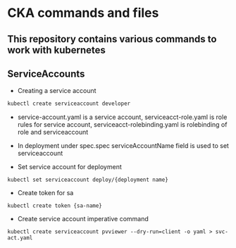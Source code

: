 # CKA commands and files

## This repository contains various commands to work with kubernetes

## ServiceAccounts

- Creating a service account
```sh
kubectl create serviceaccount developer
```

- service-account.yaml is a service account, serviceacct-role.yaml is role rules for service account, serviceacct-rolebinding.yaml is rolebinding of role and serviceaccount

- In deployment under spec.spec serviceAccountName field is used to set serviceaccount

- Set service account for deployment
```
kubectl set serviceaccount deploy/{deployment name}
```

- Create token for sa
```
kubectl create token {sa-name}
```

- Create service account imperative command
```
kubectl create serviceaccount pvviewer --dry-run=client -o yaml > svc-act.yaml
```